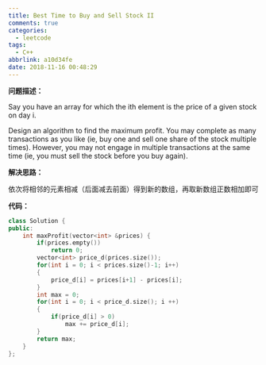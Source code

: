 ```yaml
---
title: Best Time to Buy and Sell Stock II
comments: true
categories:
  - leetcode
tags:
  - C++
abbrlink: a10d34fe
date: 2018-11-16 00:48:29
---
```


**问题描述：**

Say you have an array for which the ith element is the price of a given stock on day i.

Design an algorithm to find the maximum profit. You may complete as many transactions as you like (ie, buy one and sell one share of the stock multiple times). However, you may not engage in multiple transactions at the same time (ie, you must sell the stock before you buy again).

**解决思路：**

依次将相邻的元素相减（后面减去前面）得到新的数组，再取新数组正数相加即可

**代码：**

```C++
class Solution {
public:
    int maxProfit(vector<int> &prices) {
        if(prices.empty())
            return 0;
        vector<int> price_d(prices.size());
        for(int i = 0; i < prices.size()-1; i++)
        {
            price_d[i] = prices[i+1] - prices[i];
        }
        int max = 0;
        for(int i = 0; i < price_d.size(); i ++)
        {
            if(price_d[i] > 0)
                max += price_d[i];
        }
        return max;
    }
};
```

